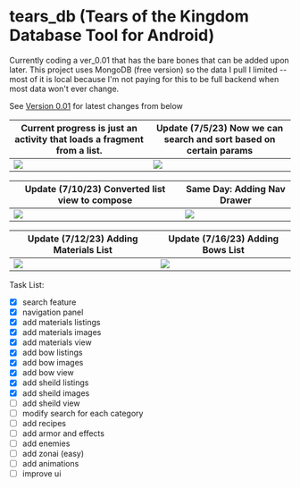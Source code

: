 # tears_db (Tears of the Kingdom Database Tool for Android) 
Currently coding a ver_0.01 that has the bare bones that can be added upon later.
This project uses MongoDB (free version) so the data I pull I limited -- most of it is local because I'm not paying for this to be full backend when most data won't ever change.

See <a href="https://github.com/rbanks4/tears_db/tree/version_0.01">Version 0.01</a> for latest changes from below

|Current progress is just an activity that loads a fragment from a list. |Update (7/5/23) Now we can search and sort based on certain params |
|--- | --- |
|<img src="https://github.com/rbanks4/tears_db/assets/8659702/68b32b4b-4e3d-47fb-b697-ea418f35110c"> | <img src="https://github.com/rbanks4/tears_db/assets/8659702/687d1ba2-6c1d-4009-bd20-8e24fdc4751b"> |

|Update (7/10/23) Converted list view to compose | Same Day: Adding Nav Drawer |
|--- | --- |
|<img src="https://github.com/rbanks4/tears_db/assets/8659702/7ae026e9-9e9d-43c1-b3fe-4a82de809b5c"> | <img src="https://github.com/rbanks4/tears_db/assets/8659702/0c3e9f26-7abf-4e09-bf0c-ca667e851c07">|

|Update (7/12/23) Adding Materials List | Update (7/16/23) Adding Bows List |
|--- | --- |
|<img src="https://github.com/rbanks4/tears_db/assets/8659702/3c10233c-87fd-4457-8286-584e6ae0ddfe"> | <img src="https://github.com/rbanks4/tears_db/assets/8659702/a3aa55a9-346a-4bbc-8480-f6fb8de5272a">



Task List:


- [x] search feature
- [x] navigation panel
- [x] add materials listings
- [x] add materials images
- [x] add materials view
- [x] add bow listings
- [x] add bow images
- [x] add bow view
- [x] add sheild listings
- [x] add sheild images
- [ ] add sheild view
- [ ] modify search for each category
- [ ] add recipes
- [ ] add armor and effects
- [ ] add enemies
- [ ] add zonai (easy)
- [ ] add animations
- [ ] improve ui
